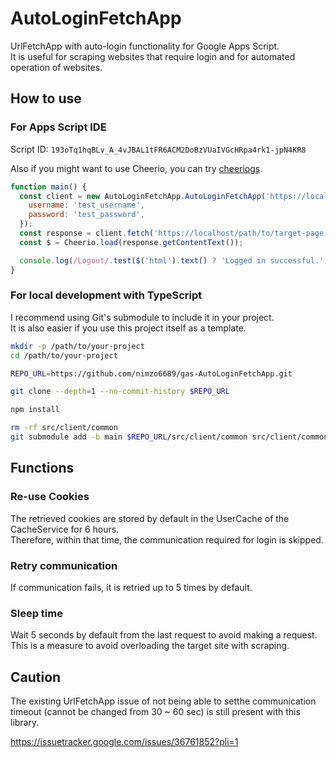 # AutoLoginFetchApp

UrlFetchApp with auto-login functionality for Google Apps Script.  
It is useful for scraping websites that require login and for automated operation of websites.

## How to use

### For Apps Script IDE

Script ID: `193oTq1hqBLv_A_4vJBAL1tFR6ACM2DoBzVUaIVGcHRpa4rk1-jpN4KR8`

Also if you might want to use Cheerio, you can try [cheeriogs](https://github.com/tani/cheeriogs).

```javascript
function main() {
  const client = new AutoLoginFetchApp.AutoLoginFetchApp('https://localhost/login.html', {
    username: 'test_username',
    password: 'test_password',
  });
  const response = client.fetch('https://localhost/path/to/target-page.html');
  const $ = Cheerio.load(response.getContentText());

  console.log(/Logout/.test($('html').text() ? 'Logged in successful.' : 'Failed to log in.'));
}
```

### For local development with TypeScript

I recommend using Git's submodule to include it in your project.  
It is also easier if you use this project itself as a template.

```bash
mkdir -p /path/to/your-project
cd /path/to/your-project

REPO_URL=https://github.com/nimzo6689/gas-AutoLoginFetchApp.git

git clone --depth=1 --no-commit-history $REPO_URL

npm install

rm -rf src/client/common
git submodule add -b main $REPO_URL/src/client/common src/client/common
```

## Functions

### Re-use Cookies

The retrieved cookies are stored by default in the UserCache of the CacheService for 6 hours.  
Therefore, within that time, the communication required for login is skipped.

### Retry communication

If communication fails, it is retried up to 5 times by default.

### Sleep time

Wait 5 seconds by default from the last request to avoid making a request.  
This is a measure to avoid overloading the target site with scraping.

## Caution

The existing UrlFetchApp issue of not being able to setthe communication timeout (cannot be changed from 30 ~ 60 sec) is still present with this library.

https://issuetracker.google.com/issues/36761852?pli=1
